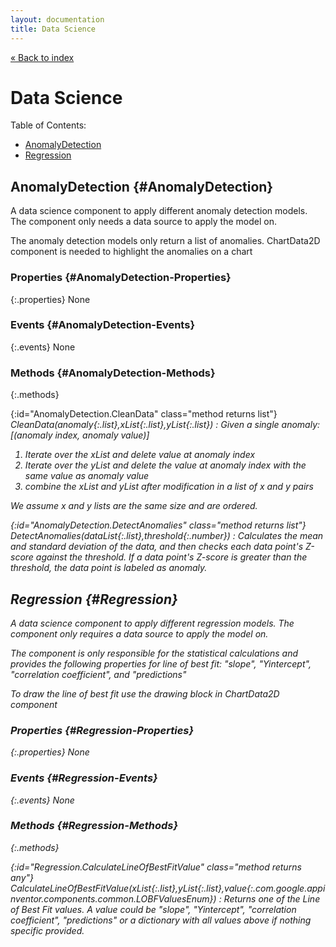 ```yaml
---
layout: documentation
title: Data Science
---
```


[&laquo; Back to index](index.html)
# Data Science

Table of Contents:

* [AnomalyDetection](#AnomalyDetection)
* [Regression](#Regression)

## AnomalyDetection  {#AnomalyDetection}

A data science component to apply different anomaly detection models.
 The component only needs a data source to apply the model on.

 The anomaly detection models only return a list of anomalies.
 ChartData2D component is needed to highlight the anomalies on a chart



### Properties  {#AnomalyDetection-Properties}

{:.properties}
None


### Events  {#AnomalyDetection-Events}

{:.events}
None


### Methods  {#AnomalyDetection-Methods}

{:.methods}

{:id="AnomalyDetection.CleanData" class="method returns list"} <i/> CleanData(*anomaly*{:.list},*xList*{:.list},*yList*{:.list})
: Given a single anomaly: [(anomaly index, anomaly value)]

 1. Iterate over the xList and delete value at anomaly index
 2. Iterate over the yList and delete the value at anomaly index with the same value as anomaly
    value
 3. combine the xList and yList after modification in a list of x and y pairs

 We assume x and y lists are the same size and are ordered.

{:id="AnomalyDetection.DetectAnomalies" class="method returns list"} <i/> DetectAnomalies(*dataList*{:.list},*threshold*{:.number})
: Calculates the mean and standard deviation of the data, and then checks each data point's
 Z-score against the threshold. If a data point's Z-score is greater than the threshold,
 the data point is labeled as anomaly.

## Regression  {#Regression}

A data science component to apply different regression models.
 The component only requires a data source to apply the model on.

 The component is only responsible for the statistical calculations and
 provides the following properties for line of best fit:
 "slope", "Yintercept", "correlation coefficient", and "predictions"

 To draw the line of best fit use the drawing block in ChartData2D component



### Properties  {#Regression-Properties}

{:.properties}
None


### Events  {#Regression-Events}

{:.events}
None


### Methods  {#Regression-Methods}

{:.methods}

{:id="Regression.CalculateLineOfBestFitValue" class="method returns any"} <i/> CalculateLineOfBestFitValue(*xList*{:.list},*yList*{:.list},*value*{:.com.google.appinventor.components.common.LOBFValuesEnum})
: Returns one of the Line of Best Fit values.
 A value could be "slope", "Yintercept", "correlation coefficient", "predictions" or a
 dictionary with all values above if nothing specific provided.
